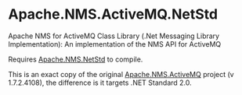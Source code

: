 # Apache.NMS.ActiveMQ.NetStd
Apache NMS for ActiveMQ Class Library (.Net Messaging Library Implementation): An implementation of the NMS API for ActiveMQ

Requires [Apache.NMS.NetStd](https://github.com/wdcossey/Apache.NMS.NetStd) to compile.

This is an exact copy of the original [Apache.NMS.ActiveMQ](http://activemq.apache.org/nms/apachenmsactivemq.html) project (v 1.7.2.4108), the difference is it targets .NET Standard 2.0.
